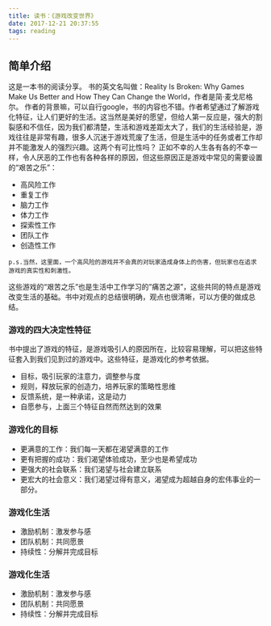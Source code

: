 ```yaml
---
title: 读书：《游戏改变世界》
date: 2017-12-21 20:37:55
tags: reading
---
```


## 简单介绍
这是一本书的阅读分享。
书的英文名叫做：Reality Is Broken: Why Games Make Us Better and How They Can Change the World，作者是简·麦戈尼格尔。
作者的背景嘛，可以自行google，书的内容也不错。作者希望通过了解游戏化特征，让人们更好的生活。这当然是美好的愿望，但给人第一反应是，强大的割裂感和不信任，因为我们都清楚，生活和游戏差距太大了，我们的生活经验是，游戏往往是非常有趣，很多人沉迷于游戏荒废了生活，但是生活中的任务或者工作却并不能激发人的强烈兴趣。这两个有可比性吗？
正如不幸的人生各有各的不幸一样，令人厌恶的工作也有各种各样的原因，但这些原因正是游戏中常见的需要设置的“艰苦之乐”：
- 高风险工作
- 重复工作
- 脑力工作
- 体力工作
- 探索性工作
- 团队工作
- 创造性工作

`p.s.当然，这里面，一个高风险的游戏并不会真的对玩家造成身体上的伤害，但玩家也在追求游戏的真实性和刺激性。`

这些游戏的“艰苦之乐”也是生活中工作学习的”痛苦之源”，这些共同的特点是游戏改变生活的基础。书中对观点的总结很明确，观点也很清晰，可以方便的做成总结。

### 游戏的四大决定性特征

书中提出了游戏的特征，是游戏吸引人的原因所在，比较容易理解，可以把这些特征套入到我们见到过的游戏中。这些特征，是游戏化的参考依据。

- 目标，吸引玩家的注意力，调整参与度
- 规则，释放玩家的创造力，培养玩家的策略性思维
- 反馈系统，是一种承诺，这是动力
- 自愿参与，上面三个特征自然而然达到的效果

### 游戏化的目标
- 更满意的工作：我们每一天都在渴望满意的工作
- 更有把握的成功：我们渴望体验成功，至少也是希望成功
- 更强大的社会联系：我们渴望与社会建立联系
- 更宏大的社会意义：我们渴望过得有意义，渴望成为超越自身的宏伟事业的一部分。

### 游戏化生活
- 激励机制：激发参与感
- 团队机制：共同愿景
- 持续性：分解并完成目标

### 游戏化生活
- 激励机制：激发参与感
- 团队机制：共同愿景
- 持续性：分解并完成目标

